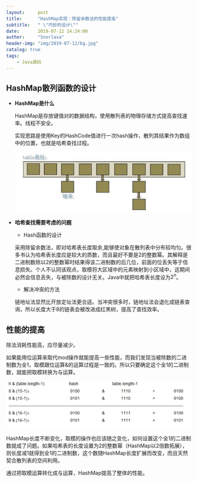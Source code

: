 ```yaml
---
layout:     post
title:      "HashMap实现：除留余数法的性能提高"
subtitle:   " \"巧妙的设计\""
date:       2019-07-12 14:24:00
author:     "Snorlaxa"
header-img: "img/2019-07-12/bg.jpg"
catalog: true
tags:
    - Java源码
---
```


## HashMap散列函数的设计

+ **HashMap是什么**

    HashMap是存放键值对的数据结构，使用散列表的物理存储方式提高查找速率。线程不安全。

    实现思路是使用Key的HashCode值进行一次hash操作，散列其结果作为数组中的位置，也就是哈希查找过程。

    ![HashMap](/img/2019-07-12/hashmap.jpg "HashMap实现")

+ **哈希查找需要考虑的问题**


    + Hash函数的设计

    采用除留余数法，即对哈希表长度取余,能够使对象在散列表中分布较均匀。很多书认为哈希表长度应是较大的质数，而且最好不要是2的整数幂。其解释是二进制数除以2的整数幂时结果得该二进制数的后几位，前面的位丢失等于信息损失。个人不认同该观点，取模将大区域中的元素映射到小区域中，这期间必然会信息丢失，与被除数的设计无关。Java中就把哈希表长度设为$2^n$。

    + 解决冲突的方法

    链地址法显然比开放定址法更合适。当冲突很多时，链地址法会退化成链表查询，所以长度大于8的链表会被改进成红黑树，提高了查找效率。

## 性能的提高

除法消耗性能高，应尽量减少。

如果能用位运算来取代mod操作就能提高一些性能，而我们发现当被除数的二进制数为全1，取模跟位运算&的运算过程是一致的。所以只要确定这个全1的二进制数，就能把取模转换为与运算。

![与运算和取模的结果相同](/img/2019-07-12/hashed.jpg)

HashMap长度不断变化，取模的操作也应该随之变化，如何设置这个全1的二进制数就成了问题。如果哈希表的长度设置为2的整数幂（HashMap以2倍数拓展），则长度减1就得到全1的二进制数，这个数随HashMap长度扩展而改变，而且天然契合散列表的空间利用。

通过把取模运算转化成与运算，HashMap提高了整体的性能。
